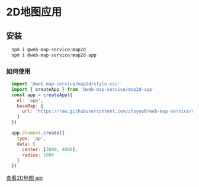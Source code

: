 # 2D地图应用

## 安装

```js
  npm i @web-map-service/map2d
  npm i @web-map-service/map2d-app
```

### 如何使用

```js
  import '@web-map-service/map2d/style.css'
  import { createApp } from '@web-map-service/map2d-app'
  const app = createApp({
    el: 'app',
    baseMap: {
      url: 'https://raw.githubusercontent.com/zhuyue6/web-map-service/main/public/images/map.jpg'
    }
  })

  app.element.create({
    type: 'ap',
    data: {
      center: [3000, 4000],
      radius: 1000
    }
  })
```


[查看2D地图 api](http://zhuyue6.github.io/web-map-service/)